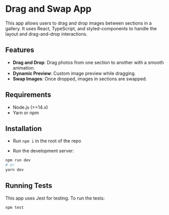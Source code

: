 # Drag and Swap App

This app allows users to drag and drop images between sections in a gallery. It uses React, TypeScript, and styled-components to handle the layout and drag-and-drop interactions.

## Features

- **Drag and Drop**: Drag photos from one section to another with a smooth animation.
- **Dynamic Preview**: Custom image preview while dragging.
- **Swap Images**: Once dropped, images in sections are swapped.

## Requirements

- Node.js (>=14.x)
- Yarn or npm

## Installation

- Run `npm i` in the root of the repo

- Run the development server:

```bash
npm run dev
# or
yarn dev
```

## Running Tests

This app uses Jest for testing. To run the tests:

```bash
npm test
```
